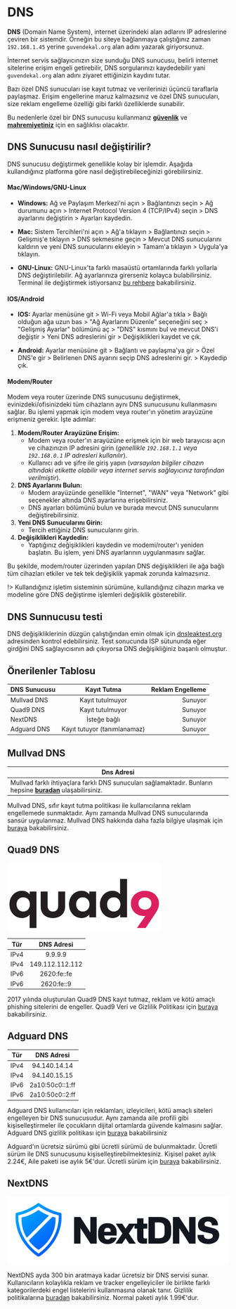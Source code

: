 <!-- NOTLAR 
 - Bu içerik halihazırda yazılmıştır. İçerik içinde ekleme yapma yada düzeltme yapma ihtiyacı yoksa değişiklik yapmanız önerilmez. Uygulama önerilerine ekleme yapmak isterseniz, eklenen diğer uygulamaların kalitesinde olmasına özen gösteriniz.
 - Tablo eklemeyi unutmayın 
 - Uygun görseller eklemeyi unutmayın.
 - İçerik kuralları ve ekleme yapmak sayfalarını ziyaret edebilirsiniz -->

# DNS

**DNS** (Domain Name System), internet üzerindeki alan adlarını IP adreslerine çeviren bir sistemdir. Örneğin bu siteye bağlanmaya çalıştığınız zaman `192.168.1.45` yerine `guvendekal.org` alan adını yazarak giriyorsunuz.

İnternet servis sağlayıcınızın size sunduğu DNS sunucusu, belirli internet sitelerine erişim engeli getirebilir, DNS sorgularınızı kaydedebilir yani `guvendekal.org` alan adını ziyaret ettiğinizin kaydını tutar.

Bazı özel DNS sunucuları ise kayıt tutmaz ve verilerinizi üçüncü taraflarla paylaşmaz. Erişim engellerine maruz kalmazsınız ve özel DNS sunucuları, size reklam engelleme özelliği gibi farklı özelliklerde sunabilir.

Bu nedenlerle özel bir DNS sunucusu kullanmanız [**güvenlik**](https://guvendekal.org/#/guvenlik) ve [**mahremiyetiniz**](https://guvendekal.org/#/mahremiyet) için en sağlıklısı olacaktır.

## DNS Sunucusu nasıl değiştirilir?

DNS sunucusu değiştirmek genellikle kolay bir işlemdir. Aşağıda kullandığınız platforma göre nasıl değiştirebileceğinizi görebilirsiniz.

#### Mac/Windows/GNU-Linux

* **Windows:** Ağ ve Paylaşım Merkezi'ni açın > Bağlantınızı seçin > Ağ durumunu açın > Internet Protocol Version 4 (TCP/IPv4) seçin > DNS ayarlarını değiştirin > Ayarları kaydedin.

* **Mac:** Sistem Tercihleri'ni açın > Ağ'a tıklayın > Bağlantınızı seçin > Gelişmiş'e tıklayın > DNS sekmesine geçin > Mevcut DNS sunucularını kaldırın ve yeni DNS sunucularını ekleyin > Tamam'a tıklayın > Uygula'ya tıklayın.

* **GNU-Linux:** GNU-Linux'ta farklı masaüstü ortamlarında farklı yollarla DNS değiştirilebilir. Ağ ayarlarınıza girerseniz kolayca bulabilirsiniz. Terminal ile değiştirmek istiyorsanız [bu rehbere](https://www.linuxfordevices.com/tutorials/linux/change-dns-on-linux) bakabilirsiniz.

#### IOS/Android

* **IOS:** Ayarlar menüsüne git > Wi-Fi veya Mobil Ağlar'a tıkla > Bağlı olduğun ağa uzun bas > "Ağ Ayarlarını Düzenle" seçeneğini seç > "Gelişmiş Ayarlar" bölümünü aç > "DNS" kısmını bul ve mevcut DNS'i değiştir > Yeni DNS adreslerini gir > Değişiklikleri kaydet ve çık.

* **Android:** Ayarlar menüsüne git > Bağlantı ve paylaşma'ya gir > Özel DNS'e gir > Belirlenen DNS ayarını seçip DNS adreslerini gir. > Kaydedip çık.

#### Modem/Router

Modem veya router üzerinde DNS sunucusunu değiştirmek, evinizdeki/ofisinizdeki tüm cihazların aynı DNS sunucusunu kullanmasını sağlar. Bu işlemi yapmak için modem veya router'ın yönetim arayüzüne erişmeniz gerekir. İşte adımlar:

1. **Modem/Router Arayüzüne Erişim:**
   * Modem veya router'ın arayüzüne erişmek için bir web tarayıcısı açın ve cihazınızın IP adresini girin (*genellikle `192.168.1.1` veya `192.168.0.1` IP adresleri kullanılır*).
   * Kullanıcı adı ve şifre ile giriş yapın (*varsayılan bilgiler cihazın altındaki etikette olabilir veya internet servis sağlayıcınız tarafından verilmiştir*).
2. **DNS Ayarlarını Bulun:**
   * Modem arayüzünde genellikle "Internet", "WAN" veya "Network" gibi seçenekler altında DNS ayarlarına erişebilirsiniz.
   * DNS ayarları bölümünü bulun ve burada mevcut DNS sunucularını değiştirebilirsiniz.
3. **Yeni DNS Sunucularını Girin:**
   * Tercih ettiğiniz DNS sunucularını girin.
4. **Değişiklikleri Kaydedin:**
   * Yaptığınız değişiklikleri kaydedin ve modemi/router'ı yeniden başlatın. Bu işlem, yeni DNS ayarlarının uygulanmasını sağlar.

Bu şekilde, modem/router üzerinden yapılan DNS değişiklikleri ile ağa bağlı tüm cihazları etkiler ve tek tek değişiklik yapmak zorunda kalmazsınız.

!> Kullandığınız işletim sisteminin sürümüne, kullandığınız cihazın marka ve modeline göre DNS değiştirme işlemleri değişiklik gösterebilir.

## DNS Sunnucusu testi

DNS değişikliklerinin düzgün çalıştığından emin olmak için [dnsleaktest.org](https://dnsleaktest.org/dns-leak-test) adresinden kontrol edebilirsiniz. Test sonucunda ISP sütununda eğer girdğini DNS sağlayıcısının adı çıkıyorsa DNS değişikliğiniz başarılı olmuştur.

## Önerilenler Tablosu

| DNS Sunucusu  | Kayıt Tutma               | Reklam Engelleme |
| -------------- |:------------------------:| ----------------:|
| Mullvad DNS    | Kayıt tutulmuyor         | Sunuyor          |
| Quad9 DNS      | Kayıt tutulmuyor         | Sunuyor          |
| NextDNS        | İsteğe bağlı             | Sunuyor          |
| Adguard DNS    | Kayıt tutuyor (tanımlanamaz) | Sunuyor      |

## Mullvad DNS

| Dns Adresi |
| ---------- |
| Mullvad farklı ihtiyaçlara farklı DNS sunucuları sağlamaktadır. Bunların hepsine [**buradan**](https://mullvad.net/en/help/dns-over-https-and-dns-over-tls) ulaşabilirsiniz.|

Mullvad DNS, sıfır kayıt tutma politikası ile kullanıcılarına reklam engellemede sunmaktadır. Aynı zamanda Mullvad DNS sunucularında sansür uygulanmaz. Mullvad DNS hakkında daha fazla bilgiye ulaşmak için [buraya](https://mullvad.net/en/help/dns-over-https-and-dns-over-tls) bakabilirsiniz.

## Quad9 DNS

<img src="docs/images/quad9.png" alt="Quad9" width="350" />

| Tür   | DNS Adresi         |
|-------|:------------------:|
| IPv4  | 9.9.9.9           |  
| IPv4  | 149.112.112.112   |
| IPv6  | 2620:fe::fe       |
| IPv6  | 2620:fe::9        |

2017 yılında oluşturulan Quad9 DNS kayıt tutmaz, reklam ve kötü amaçlı phishing sitelerini de engeller. Quad9 Veri ve Gizlilik Politikası için [buraya](https://www.quad9.net/privacy/policy/) bakabilirsiniz.

## Adguard DNS

| Tür   | DNS Adresi         |
|-------|:------------------:|
| IPv4  | 94.140.14.14       |  
| IPv4  | 94.140.15.15       |
| IPv6  | 2a10:50c0::1:ff    |
| IPv6  | 2a10:50c0::2:ff    |

Adguard DNS kullanıcıları için reklamları, izleyicileri, kötü amaçlı siteleri engelleyen bir DNS sunucusudur. Aynı zamanda aile profili gibi kişiselleştirmeler ile çocukların dijital ortamlarda güvende kalmasını sağlar. Adguard DNS gizlilik politikası için [buraya](https://adguard.com/en/privacy/home.html) bakabilirsiniz

Adguard'ın ücretsiz sürümü gibi ücretli sürümü de bulunmaktadır. Ücretli sürüm ile DNS sunucusunu kişiselleştirebilmektesiniz. Kişisel paket aylık 2.24€, Aile paketi ise aylık 5€'dur. Ücretli sürüm için [buraya](https://adguard.com/en/license.html) bakabilirsiniz.

## NextDNS

![NextDNS](images/nextdns.png)

NextDNS ayda 300 bin aratmaya kadar ücretsiz bir DNS servisi sunar. Kullanıcıların kolaylıkla reklam ve tracker engelleyiciler ile birlikte farklı kategorilerdeki engel listelerini kullanmasına olanak tanır. Gizlilik politikalarına [buradan](https://nextdns.io/privacy) bakabilirsiniz. Normal paketi aylık 1.99€'dur.
